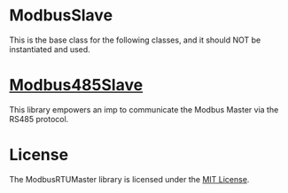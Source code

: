 
# ModbusSlave

This is the base class for the following classes, and it should NOT be instantiated and used.

# [Modbus485Slave](../Modbus485Slave/)

This library empowers an imp to communicate the Modbus Master via the RS485 protocol.

# License

The ModbusRTUMaster library is licensed under the [MIT License](https://github.com/electricimp/thethingsapi/tree/master/LICENSE).
